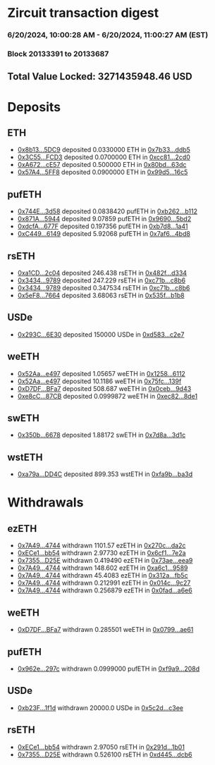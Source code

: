 # Zircuit transaction digest
### 6/20/2024, 10:00:28 AM - 6/20/2024, 11:00:27 AM (EST)
### Block 20133391 to 20133687

## Total Value Locked: 3271435948.46 USD

# Deposits
## ETH
- [0x8b13...5DC9](https://etherscan.io/address/0x8b133F60429F6804E30205739a39Be31B8645DC9) deposited 0.0330000 ETH in [0x7b33...ddb5](https://etherscan.io/tx/0x8b133F60429F6804E30205739a39Be31B8645DC9)
- [0x3C55...FCD3](https://etherscan.io/address/0x3C55051b3CDbA7593a884CA9e35fb1f8cF8FFCD3) deposited 0.0700000 ETH in [0xcc81...2cd0](https://etherscan.io/tx/0x3C55051b3CDbA7593a884CA9e35fb1f8cF8FFCD3)
- [0xA672...cE57](https://etherscan.io/address/0xA6728B18D76BE352115C4e3Be7f1CdaF5E44cE57) deposited 0.500000 ETH in [0x80bd...63dc](https://etherscan.io/tx/0xA6728B18D76BE352115C4e3Be7f1CdaF5E44cE57)
- [0x57A4...5FF8](https://etherscan.io/address/0x57A45567E647E2D78e9e7bA0ED7C83428E7c5FF8) deposited 0.0900000 ETH in [0x99d5...16c5](https://etherscan.io/tx/0x57A45567E647E2D78e9e7bA0ED7C83428E7c5FF8)
## pufETH
- [0x744E...3d58](https://etherscan.io/address/0x744E3dA1832aFe473F07E5482f954ff1e4a63d58) deposited 0.0838420 pufETH in [0xb262...b112](https://etherscan.io/tx/0x744E3dA1832aFe473F07E5482f954ff1e4a63d58)
- [0x871A...5944](https://etherscan.io/address/0x871A20CBdDC126c40e351e09C6d95F2f6Ebf5944) deposited 9.07859 pufETH in [0x9690...5bd2](https://etherscan.io/tx/0x871A20CBdDC126c40e351e09C6d95F2f6Ebf5944)
- [0xdcfA...677F](https://etherscan.io/address/0xdcfA7AcBcDE7cEd10A3dB54566Ad29f10582677F) deposited 0.197356 pufETH in [0xb7d8...1a41](https://etherscan.io/tx/0xdcfA7AcBcDE7cEd10A3dB54566Ad29f10582677F)
- [0xC449...6149](https://etherscan.io/address/0xC4490B6772b0d1c8772E710DA6DFFb27003c6149) deposited 5.92068 pufETH in [0x7af6...4bd8](https://etherscan.io/tx/0xC4490B6772b0d1c8772E710DA6DFFb27003c6149)
## rsETH
- [0xa1CD...2c04](https://etherscan.io/address/0xa1CD7B20BA585c6D473043d8011808F8cd9c2c04) deposited 246.438 rsETH in [0x482f...d334](https://etherscan.io/tx/0xa1CD7B20BA585c6D473043d8011808F8cd9c2c04)
- [0x3434...9789](https://etherscan.io/address/0x34349c5569e7B846c3558961552D2202760A9789) deposited 247.229 rsETH in [0xc71b...c8b6](https://etherscan.io/tx/0x34349c5569e7B846c3558961552D2202760A9789)
- [0x3434...9789](https://etherscan.io/address/0x34349c5569e7B846c3558961552D2202760A9789) deposited 0.347534 rsETH in [0xc71b...c8b6](https://etherscan.io/tx/0x34349c5569e7B846c3558961552D2202760A9789)
- [0x5eF8...7664](https://etherscan.io/address/0x5eF8Aa1D2bd6D66eda5a54cDDFF7698d2e847664) deposited 3.68063 rsETH in [0x535f...b1b8](https://etherscan.io/tx/0x5eF8Aa1D2bd6D66eda5a54cDDFF7698d2e847664)
## USDe
- [0x293C...6E30](https://etherscan.io/address/0x293C6937D8D82e05B01335F7B33FBA0c8e256E30) deposited 150000 USDe in [0xd583...c2e7](https://etherscan.io/tx/0x293C6937D8D82e05B01335F7B33FBA0c8e256E30)
## weETH
- [0x52Aa...e497](https://etherscan.io/address/0x52Aa899454998Be5b000Ad077a46Bbe360F4e497) deposited 1.05657 weETH in [0x1258...6112](https://etherscan.io/tx/0x52Aa899454998Be5b000Ad077a46Bbe360F4e497)
- [0x52Aa...e497](https://etherscan.io/address/0x52Aa899454998Be5b000Ad077a46Bbe360F4e497) deposited 10.1186 weETH in [0x75fc...139f](https://etherscan.io/tx/0x52Aa899454998Be5b000Ad077a46Bbe360F4e497)
- [0xD7DF...BFa7](https://etherscan.io/address/0xD7DF7E085214743530afF339aFC420c7c720BFa7) deposited 508.687 weETH in [0x0ceb...9d43](https://etherscan.io/tx/0xD7DF7E085214743530afF339aFC420c7c720BFa7)
- [0xe8cC...87CB](https://etherscan.io/address/0xe8cC20658396795817114e8aD6005A9024cc87CB) deposited 0.0999872 weETH in [0xec82...8de1](https://etherscan.io/tx/0xe8cC20658396795817114e8aD6005A9024cc87CB)
## swETH
- [0x350b...6678](https://etherscan.io/address/0x350b63b09e1d07a5CC662a8486ddDE32B3746678) deposited 1.88172 swETH in [0x7d8a...3d1c](https://etherscan.io/tx/0x350b63b09e1d07a5CC662a8486ddDE32B3746678)
## wstETH
- [0xa79a...DD4C](https://etherscan.io/address/0xa79a356B01ef805B3089b4FE67447b96c7e6DD4C) deposited 899.353 wstETH in [0xfa9b...ba3d](https://etherscan.io/tx/0xa79a356B01ef805B3089b4FE67447b96c7e6DD4C)
# Withdrawals
## ezETH
- [0x7A49...4744](https://etherscan.io/address/0x7A493Be5c2ce014cD049Bf178a1ac0Db1B434744) withdrawn 1101.57 ezETH in [0x270c...da2c](https://etherscan.io/tx/0x7A493Be5c2ce014cD049Bf178a1ac0Db1B434744)
- [0xECe1...bb54](https://etherscan.io/address/0xECe1C8b0b38c0384D0be5F1ae757C535C868bb54) withdrawn 2.97730 ezETH in [0x6cf1...7e2a](https://etherscan.io/tx/0xECe1C8b0b38c0384D0be5F1ae757C535C868bb54)
- [0x7355...D25E](https://etherscan.io/address/0x7355003Ff9C2072423C3DC07eCCb4a832232D25E) withdrawn 0.419490 ezETH in [0x73ae...eea9](https://etherscan.io/tx/0x7355003Ff9C2072423C3DC07eCCb4a832232D25E)
- [0x7A49...4744](https://etherscan.io/address/0x7A493Be5c2ce014cD049Bf178a1ac0Db1B434744) withdrawn 148.602 ezETH in [0xa6c1...9589](https://etherscan.io/tx/0x7A493Be5c2ce014cD049Bf178a1ac0Db1B434744)
- [0x7A49...4744](https://etherscan.io/address/0x7A493Be5c2ce014cD049Bf178a1ac0Db1B434744) withdrawn 45.4083 ezETH in [0x312a...fb5c](https://etherscan.io/tx/0x7A493Be5c2ce014cD049Bf178a1ac0Db1B434744)
- [0x7A49...4744](https://etherscan.io/address/0x7A493Be5c2ce014cD049Bf178a1ac0Db1B434744) withdrawn 0.212991 ezETH in [0x014c...9c27](https://etherscan.io/tx/0x7A493Be5c2ce014cD049Bf178a1ac0Db1B434744)
- [0x7A49...4744](https://etherscan.io/address/0x7A493Be5c2ce014cD049Bf178a1ac0Db1B434744) withdrawn 0.256879 ezETH in [0x0fad...a6e6](https://etherscan.io/tx/0x7A493Be5c2ce014cD049Bf178a1ac0Db1B434744)
## weETH
- [0xD7DF...BFa7](https://etherscan.io/address/0xD7DF7E085214743530afF339aFC420c7c720BFa7) withdrawn 0.285501 weETH in [0x0799...ae61](https://etherscan.io/tx/0xD7DF7E085214743530afF339aFC420c7c720BFa7)
## pufETH
- [0x962e...297c](https://etherscan.io/address/0x962e9EFD6a3604237D15793B3259455ebeB6297c) withdrawn 0.0999000 pufETH in [0xf9a9...208d](https://etherscan.io/tx/0x962e9EFD6a3604237D15793B3259455ebeB6297c)
## USDe
- [0xb23F...1f1d](https://etherscan.io/address/0xb23F4FCe003A5245C4D5963c5D9Ee7B940401f1d) withdrawn 20000.0 USDe in [0x5c2d...c3ee](https://etherscan.io/tx/0xb23F4FCe003A5245C4D5963c5D9Ee7B940401f1d)
## rsETH
- [0xECe1...bb54](https://etherscan.io/address/0xECe1C8b0b38c0384D0be5F1ae757C535C868bb54) withdrawn 2.97050 rsETH in [0x291d...1b01](https://etherscan.io/tx/0xECe1C8b0b38c0384D0be5F1ae757C535C868bb54)
- [0x7355...D25E](https://etherscan.io/address/0x7355003Ff9C2072423C3DC07eCCb4a832232D25E) withdrawn 0.526100 rsETH in [0xd445...dcb6](https://etherscan.io/tx/0x7355003Ff9C2072423C3DC07eCCb4a832232D25E)

